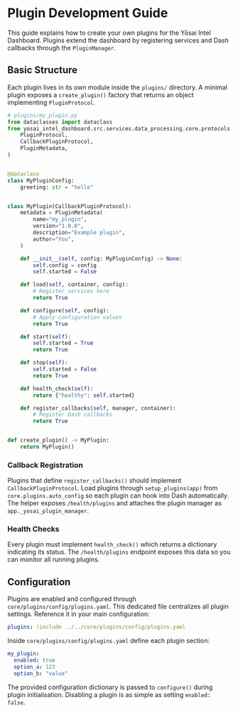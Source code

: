 # Plugin Development Guide

This guide explains how to create your own plugins for the Yōsai Intel Dashboard.
Plugins extend the dashboard by registering services and Dash callbacks through
the `PluginManager`.

## Basic Structure

Each plugin lives in its own module inside the `plugins/` directory. A minimal
plugin exposes a `create_plugin()` factory that returns an object implementing
`PluginProtocol`.

```python
# plugins/my_plugin.py
from dataclasses import dataclass
from yosai_intel_dashboard.src.services.data_processing.core.protocols import (
    PluginProtocol,
    CallbackPluginProtocol,
    PluginMetadata,
)


@dataclass
class MyPluginConfig:
    greeting: str = "hello"


class MyPlugin(CallbackPluginProtocol):
    metadata = PluginMetadata(
        name="my_plugin",
        version="1.0.0",
        description="Example plugin",
        author="You",
    )

    def __init__(self, config: MyPluginConfig) -> None:
        self.config = config
        self.started = False

    def load(self, container, config):
        # Register services here
        return True

    def configure(self, config):
        # Apply configuration values
        return True

    def start(self):
        self.started = True
        return True

    def stop(self):
        self.started = False
        return True

    def health_check(self):
        return {"healthy": self.started}

    def register_callbacks(self, manager, container):
        # Register Dash callbacks
        return True


def create_plugin() -> MyPlugin:
    return MyPlugin()
```

### Callback Registration

Plugins that define `register_callbacks()` should implement
`CallbackPluginProtocol`. Load plugins through `setup_plugins(app)` from
`core.plugins.auto_config` so each plugin can hook into Dash automatically.
The helper exposes `/health/plugins` and attaches the plugin manager as
`app._yosai_plugin_manager`.

### Health Checks

Every plugin must implement `health_check()` which returns a dictionary
indicating its status. The `/health/plugins` endpoint exposes this data so you
can monitor all running plugins.

## Configuration

Plugins are enabled and configured through `core/plugins/config/plugins.yaml`.
This dedicated file centralizes all plugin settings. Reference it in your main
configuration:

```yaml
plugins: !include ../../core/plugins/config/plugins.yaml
```

Inside `core/plugins/config/plugins.yaml` define each plugin section:

```yaml
my_plugin:
  enabled: true
  option_a: 123
  option_b: "value"
```

The provided configuration dictionary is passed to `configure()` during plugin
initialisation. Disabling a plugin is as simple as setting `enabled: false`.

